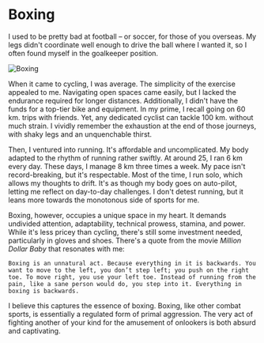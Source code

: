 # Boxing

I used to be pretty bad at football – or soccer, for those of you overseas. My legs didn't coordinate well enough to drive the ball where I wanted it, so I often found myself in the goalkeeper position.

![Boxing](https://u.cubeupload.com/idaho06/oilpaintingboxers.png)

When it came to cycling, I was average. The simplicity of the exercise appealed to me. Navigating open spaces came easily, but I lacked the endurance required for longer distances. Additionally, I didn't have the funds for a top-tier bike and equipment. In my prime, I recall going on 60 km. trips with friends. Yet, any dedicated cyclist can tackle 100 km. without much strain. I vividly remember the exhaustion at the end of those journeys, with shaky legs and an unquenchable thirst.

Then, I ventured into running. It's affordable and uncomplicated. My body adapted to the rhythm of running rather swiftly. At around 25, I ran 6 km every day. These days, I manage 8 km three times a week. My pace isn't record-breaking, but it's respectable. Most of the time, I run solo, which allows my thoughts to drift. It's as though my body goes on auto-pilot, letting me reflect on day-to-day challenges. I don't detest running, but it leans more towards the monotonous side of sports for me.

Boxing, however, occupies a unique space in my heart. It demands undivided attention, adaptability, technical prowess, stamina, and power. While it's less pricey than cycling, there's still some investment needed, particularly in gloves and shoes. There's a quote from the movie *Million Dollar Baby* that resonates with me:

```
Boxing is an unnatural act. Because everything in it is backwards. You want to move to the left, you don’t step left; you push on the right toe. To move right, you use your left toe. Instead of running from the pain, like a sane person would do, you step into it. Everything in boxing is backwards.
```

I believe this captures the essence of boxing. Boxing, like other combat sports, is essentially a regulated form of primal aggression. The very act of fighting another of your kind for the amusement of onlookers is both absurd and captivating.